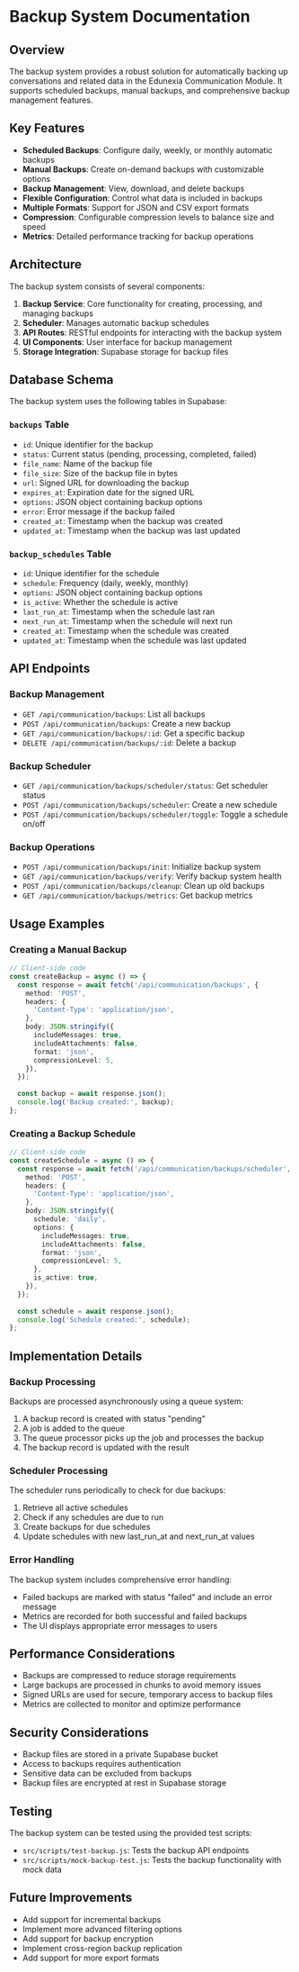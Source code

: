 # Backup System Documentation

## Overview

The backup system provides a robust solution for automatically backing up conversations and related data in the Edunexia Communication Module. It supports scheduled backups, manual backups, and comprehensive backup management features.

## Key Features

- **Scheduled Backups**: Configure daily, weekly, or monthly automatic backups
- **Manual Backups**: Create on-demand backups with customizable options
- **Backup Management**: View, download, and delete backups
- **Flexible Configuration**: Control what data is included in backups
- **Multiple Formats**: Support for JSON and CSV export formats
- **Compression**: Configurable compression levels to balance size and speed
- **Metrics**: Detailed performance tracking for backup operations

## Architecture

The backup system consists of several components:

1. **Backup Service**: Core functionality for creating, processing, and managing backups
2. **Scheduler**: Manages automatic backup schedules
3. **API Routes**: RESTful endpoints for interacting with the backup system
4. **UI Components**: User interface for backup management
5. **Storage Integration**: Supabase storage for backup files

## Database Schema

The backup system uses the following tables in Supabase:

### `backups` Table
- `id`: Unique identifier for the backup
- `status`: Current status (pending, processing, completed, failed)
- `file_name`: Name of the backup file
- `file_size`: Size of the backup file in bytes
- `url`: Signed URL for downloading the backup
- `expires_at`: Expiration date for the signed URL
- `options`: JSON object containing backup options
- `error`: Error message if the backup failed
- `created_at`: Timestamp when the backup was created
- `updated_at`: Timestamp when the backup was last updated

### `backup_schedules` Table
- `id`: Unique identifier for the schedule
- `schedule`: Frequency (daily, weekly, monthly)
- `options`: JSON object containing backup options
- `is_active`: Whether the schedule is active
- `last_run_at`: Timestamp when the schedule last ran
- `next_run_at`: Timestamp when the schedule will next run
- `created_at`: Timestamp when the schedule was created
- `updated_at`: Timestamp when the schedule was last updated

## API Endpoints

### Backup Management
- `GET /api/communication/backups`: List all backups
- `POST /api/communication/backups`: Create a new backup
- `GET /api/communication/backups/:id`: Get a specific backup
- `DELETE /api/communication/backups/:id`: Delete a backup

### Backup Scheduler
- `GET /api/communication/backups/scheduler/status`: Get scheduler status
- `POST /api/communication/backups/scheduler`: Create a new schedule
- `POST /api/communication/backups/scheduler/toggle`: Toggle a schedule on/off

### Backup Operations
- `POST /api/communication/backups/init`: Initialize backup system
- `GET /api/communication/backups/verify`: Verify backup system health
- `POST /api/communication/backups/cleanup`: Clean up old backups
- `GET /api/communication/backups/metrics`: Get backup metrics

## Usage Examples

### Creating a Manual Backup

```typescript
// Client-side code
const createBackup = async () => {
  const response = await fetch('/api/communication/backups', {
    method: 'POST',
    headers: {
      'Content-Type': 'application/json',
    },
    body: JSON.stringify({
      includeMessages: true,
      includeAttachments: false,
      format: 'json',
      compressionLevel: 5,
    }),
  });
  
  const backup = await response.json();
  console.log('Backup created:', backup);
};
```

### Creating a Backup Schedule

```typescript
// Client-side code
const createSchedule = async () => {
  const response = await fetch('/api/communication/backups/scheduler', {
    method: 'POST',
    headers: {
      'Content-Type': 'application/json',
    },
    body: JSON.stringify({
      schedule: 'daily',
      options: {
        includeMessages: true,
        includeAttachments: false,
        format: 'json',
        compressionLevel: 5,
      },
      is_active: true,
    }),
  });
  
  const schedule = await response.json();
  console.log('Schedule created:', schedule);
};
```

## Implementation Details

### Backup Processing

Backups are processed asynchronously using a queue system:

1. A backup record is created with status "pending"
2. A job is added to the queue
3. The queue processor picks up the job and processes the backup
4. The backup record is updated with the result

### Scheduler Processing

The scheduler runs periodically to check for due backups:

1. Retrieve all active schedules
2. Check if any schedules are due to run
3. Create backups for due schedules
4. Update schedules with new last_run_at and next_run_at values

### Error Handling

The backup system includes comprehensive error handling:

- Failed backups are marked with status "failed" and include an error message
- Metrics are recorded for both successful and failed backups
- The UI displays appropriate error messages to users

## Performance Considerations

- Backups are compressed to reduce storage requirements
- Large backups are processed in chunks to avoid memory issues
- Signed URLs are used for secure, temporary access to backup files
- Metrics are collected to monitor and optimize performance

## Security Considerations

- Backup files are stored in a private Supabase bucket
- Access to backups requires authentication
- Sensitive data can be excluded from backups
- Backup files are encrypted at rest in Supabase storage

## Testing

The backup system can be tested using the provided test scripts:

- `src/scripts/test-backup.js`: Tests the backup API endpoints
- `src/scripts/mock-backup-test.js`: Tests the backup functionality with mock data

## Future Improvements

- Add support for incremental backups
- Implement more advanced filtering options
- Add support for backup encryption
- Implement cross-region backup replication
- Add support for more export formats
